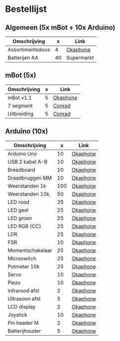 # Bestellijst

## Algemeen (5x mBot + 10x Arduino)

Omschrijving    |  x|Link
----------------|---|-----------
Assortimentsdoos|  4|[Okaphone](https://www.okaphone.com/artikel.asp?id=467196)
Batterijen AA   | 40|Supermarkt

## mBot (5x)

Omschrijving    |  x|Link
----------------|---|-----------
mBot v1.1       |  5|[Okaphone](https://www.okaphone.com/artikel.asp?id=484976)
7 segment       |  5|[Conrad](https://www.conrad.nl/p/makeblock-uitbreidingsmodule-me-7-segment-display-1549437)
Uitbreiding     |  5|[Conrad](https://www.conrad.nl/p/makeblock-uitbreidingsmodule-1549061)

## Arduino (10x)

Omschrijving    |  x|Link
----------------|---|-----------
Arduino Uno     | 10|[Okaphone](https://www.okaphone.com/artikel.asp?id=477022)
USB 2 kabel A-B | 10|[Okaphone](https://www.okaphone.com/artikel.asp?id=451342)
Breadboard      | 10|[Okaphone](https://www.okaphone.com/artikel.asp?id=485313)
Draadbruggen MM | 10|[Okaphone](https://www.okaphone.com/artikel.asp?id=485732)
Weerstanden 1k  |100|[Okaphone](https://www.okaphone.com/artikel.asp?id=468069)
Weerstanden 10k | 50|[Okaphone](https://www.okaphone.com/artikel.asp?id=468050)
LED rood        | 25|[Okaphone](https://www.okaphone.com/artikel.asp?id=422565)
LED geel        | 25|[Okaphone](https://www.okaphone.com/artikel.asp?id=422563)
LED groen       | 25|[Okaphone](https://www.okaphone.com/artikel.asp?id=453127)
LED RGB (CC)    | 25|[Okaphone](https://www.okaphone.com/artikel.asp?id=467470)
LDR             | 25|[Okaphone](https://www.okaphone.com/artikel.asp?id=421469)
FSR             | 10|[Okaphone](https://www.okaphone.com/artikel.asp?id=470971)
Momentschakelaar| 25|[Okaphone](https://www.okaphone.com/artikel.asp?id=450083)
Microswitch     | 25|[Okaphone](https://www.okaphone.com/artikel.asp?id=151005)
Potmeter 10k    | 25|[Okaphone](https://www.okaphone.com/artikel.asp?id=2219)
Servo           | 10|[Okaphone](https://www.okaphone.com/artikel.asp?id=472492)
Piezo           | 10|[Okaphone](https://www.okaphone.com/artikel.asp?id=477841)
Infrarood afst  |  2|[Okaphone](https://www.okaphone.com/artikel.asp?id=473512)
Ultrasoon afst  |  5|[Okaphone](https://www.okaphone.com/artikel.asp?id=475841)
LCD display     |  2|[Okaphone](https://www.okaphone.com/artikel.asp?id=467475)
Joystick        | 10|[Okaphone](https://www.okaphone.com/artikel.asp?id=471060)
Pin header M    |  2|[Okaphone](https://www.okaphone.com/artikel.asp?id=409896)
Batterijhouder  |  5|[Okaphone](https://www.okaphone.com/artikel.asp?id=435596)
